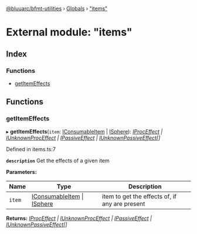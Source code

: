 [@bluuarc/bfmt-utilities](../README.md) › [Globals](../globals.md) › ["items"](_items_.md)

# External module: "items"

## Index

### Functions

* [getItemEffects](_items_.md#getitemeffects)

## Functions

###  getItemEffects

▸ **getItemEffects**(`item`: [IConsumableItem](../interfaces/_datamine_types_.iconsumableitem.md) | [ISphere](../interfaces/_datamine_types_.isphere.md)): *[IProcEffect](../interfaces/_datamine_types_.iproceffect.md) | [IUnknownProcEffect](../interfaces/_datamine_types_.iunknownproceffect.md) | [IPassiveEffect](../interfaces/_datamine_types_.ipassiveeffect.md) | [IUnknownPassiveEffect](../interfaces/_datamine_types_.iunknownpassiveeffect.md)[]*

Defined in items.ts:7

**`description`** Get the effects of a given item

**Parameters:**

Name | Type | Description |
------ | ------ | ------ |
`item` | [IConsumableItem](../interfaces/_datamine_types_.iconsumableitem.md) &#124; [ISphere](../interfaces/_datamine_types_.isphere.md) | item to get the effects of, if any are present  |

**Returns:** *[IProcEffect](../interfaces/_datamine_types_.iproceffect.md) | [IUnknownProcEffect](../interfaces/_datamine_types_.iunknownproceffect.md) | [IPassiveEffect](../interfaces/_datamine_types_.ipassiveeffect.md) | [IUnknownPassiveEffect](../interfaces/_datamine_types_.iunknownpassiveeffect.md)[]*
